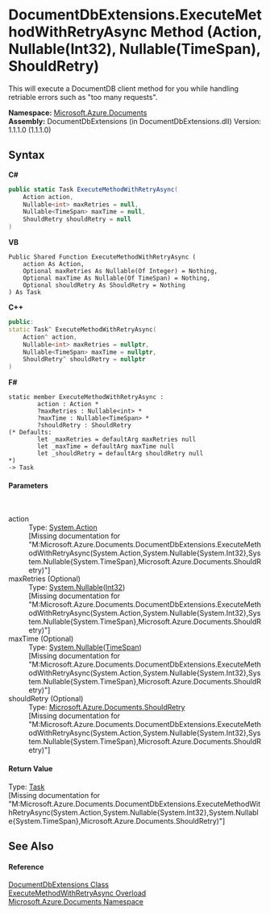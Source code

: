 # DocumentDbExtensions.ExecuteMethodWithRetryAsync Method (Action, Nullable(Int32), Nullable(TimeSpan), ShouldRetry)
 

This will execute a DocumentDB client method for you while handling retriable errors such as "too many requests".

**Namespace:**&nbsp;<a href="856b2e23-9c8b-2618-f913-67d85d500616">Microsoft.Azure.Documents</a><br />**Assembly:**&nbsp;DocumentDbExtensions (in DocumentDbExtensions.dll) Version: 1.1.1.0 (1.1.1.0)

## Syntax

**C#**<br />
``` C#
public static Task ExecuteMethodWithRetryAsync(
	Action action,
	Nullable<int> maxRetries = null,
	Nullable<TimeSpan> maxTime = null,
	ShouldRetry shouldRetry = null
)
```

**VB**<br />
``` VB
Public Shared Function ExecuteMethodWithRetryAsync ( 
	action As Action,
	Optional maxRetries As Nullable(Of Integer) = Nothing,
	Optional maxTime As Nullable(Of TimeSpan) = Nothing,
	Optional shouldRetry As ShouldRetry = Nothing
) As Task
```

**C++**<br />
``` C++
public:
static Task^ ExecuteMethodWithRetryAsync(
	Action^ action, 
	Nullable<int> maxRetries = nullptr, 
	Nullable<TimeSpan> maxTime = nullptr, 
	ShouldRetry^ shouldRetry = nullptr
)
```

**F#**<br />
``` F#
static member ExecuteMethodWithRetryAsync : 
        action : Action * 
        ?maxRetries : Nullable<int> * 
        ?maxTime : Nullable<TimeSpan> * 
        ?shouldRetry : ShouldRetry 
(* Defaults:
        let _maxRetries = defaultArg maxRetries null
        let _maxTime = defaultArg maxTime null
        let _shouldRetry = defaultArg shouldRetry null
*)
-> Task 

```


#### Parameters
&nbsp;<dl><dt>action</dt><dd>Type: <a href="http://msdn2.microsoft.com/en-us/library/bb534741" target="_blank">System.Action</a><br />\[Missing <param name="action"/> documentation for "M:Microsoft.Azure.Documents.DocumentDbExtensions.ExecuteMethodWithRetryAsync(System.Action,System.Nullable{System.Int32},System.Nullable{System.TimeSpan},Microsoft.Azure.Documents.ShouldRetry)"\]</dd><dt>maxRetries (Optional)</dt><dd>Type: <a href="http://msdn2.microsoft.com/en-us/library/b3h38hb0" target="_blank">System.Nullable</a>(<a href="http://msdn2.microsoft.com/en-us/library/td2s409d" target="_blank">Int32</a>)<br />\[Missing <param name="maxRetries"/> documentation for "M:Microsoft.Azure.Documents.DocumentDbExtensions.ExecuteMethodWithRetryAsync(System.Action,System.Nullable{System.Int32},System.Nullable{System.TimeSpan},Microsoft.Azure.Documents.ShouldRetry)"\]</dd><dt>maxTime (Optional)</dt><dd>Type: <a href="http://msdn2.microsoft.com/en-us/library/b3h38hb0" target="_blank">System.Nullable</a>(<a href="http://msdn2.microsoft.com/en-us/library/269ew577" target="_blank">TimeSpan</a>)<br />\[Missing <param name="maxTime"/> documentation for "M:Microsoft.Azure.Documents.DocumentDbExtensions.ExecuteMethodWithRetryAsync(System.Action,System.Nullable{System.Int32},System.Nullable{System.TimeSpan},Microsoft.Azure.Documents.ShouldRetry)"\]</dd><dt>shouldRetry (Optional)</dt><dd>Type: <a href="fd8841db-a84c-d819-ba43-6a0f45838100">Microsoft.Azure.Documents.ShouldRetry</a><br />\[Missing <param name="shouldRetry"/> documentation for "M:Microsoft.Azure.Documents.DocumentDbExtensions.ExecuteMethodWithRetryAsync(System.Action,System.Nullable{System.Int32},System.Nullable{System.TimeSpan},Microsoft.Azure.Documents.ShouldRetry)"\]</dd></dl>

#### Return Value
Type: <a href="http://msdn2.microsoft.com/en-us/library/dd235678" target="_blank">Task</a><br />\[Missing <returns> documentation for "M:Microsoft.Azure.Documents.DocumentDbExtensions.ExecuteMethodWithRetryAsync(System.Action,System.Nullable{System.Int32},System.Nullable{System.TimeSpan},Microsoft.Azure.Documents.ShouldRetry)"\]

## See Also


#### Reference
<a href="2e7c24fb-f7c9-2314-1ff8-386e1be4f471">DocumentDbExtensions Class</a><br /><a href="d1272979-a7e4-4e72-0a90-3f772344106f">ExecuteMethodWithRetryAsync Overload</a><br /><a href="856b2e23-9c8b-2618-f913-67d85d500616">Microsoft.Azure.Documents Namespace</a><br />